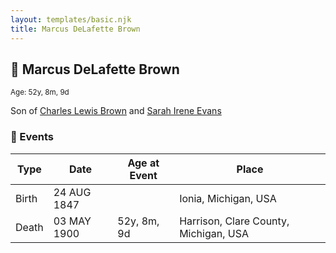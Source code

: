 ```yaml
---
layout: templates/basic.njk
title: Marcus DeLafette Brown
---
```

## 🔵 Marcus DeLafette Brown
<small>Age: 52y, 8m, 9d</small>

Son of [Charles Lewis Brown](/people/7/70538697) and [Sarah Irene Evans](/people/4/47294572)

### 📆 Events

Type | Date | Age at Event | Place
------ | ------ | ------ | ------
Birth | 24 AUG 1847 |  | Ionia, Michigan, USA
Death | 03 MAY 1900 | 52y, 8m, 9d | Harrison, Clare County, Michigan, USA
